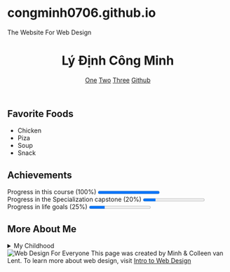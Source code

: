 # congminh0706.github.io
The Website For Web Design
<!DOCTYPE html>
<html lang="en">
<head>
    <meta charset="UTF-8">
    <title>Final Project</title>
</head>
<body>
    <header>
        <h1>Lý Định Công Minh</h1>
        <nav>
            <a href = "http://www.gmail.com">One</a>
            <a href = "http://www.facebook.com">Two</a>
            <a href = "http://www.google.com">Three</a>
            <a href = "http://www.github.com/congminh0706">Github</a><br>
    </nav>
    </header>
    <section>
        <h2>Favorite Foods</h2>
        <ul>
            <li>Chicken</li>
            <li>Piza</li>
            <li>Soup</li>
            <li>Snack</li>
        </ul>
    </section>
    <section>
        <h2>Achievements</h2>
        Progress in this course (100%)
        <progress value="100" max="100"></progress>
        <br>
        Progress in the Specialization capstone (20%)
        <progress value="20" max="100"></progress>
        <br>
        Progress in life goals (25%)
        <progress value="25" max="100"></progress>
    </section>
    <section>
        <h2>More About Me</h2>
        <details>
            <summary>My Childhood</summary>Hello my name is Minh.
        </details>
    </section>
    <footer>
        <img src="http://www.intro-webdesign.com/images/newlogo.png" alt="Web Design For Everyone">
        This page was created by Minh &amp; Colleen van Lent.
        To learn more about web design, visit
        <a href="http://www.intro-webdesign.com/">Intro to Web Design</a>
    </footer>
</body>
</html>
